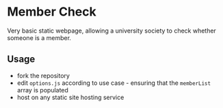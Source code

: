 # Member Check
Very basic static webpage, allowing a university society to check whether someone is a member.

## Usage
 - fork the repository
 - edit `options.js` according to use case - ensuring that the `memberList` array is populated
 - host on any static site hosting service